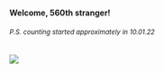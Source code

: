 #### Welcome, 560th stranger!

###### <sup>P.S. counting started approximately in 10.01.22</sup>

<img src="https://kraftwerk28.pp.ua/vcnt.png"></img>
